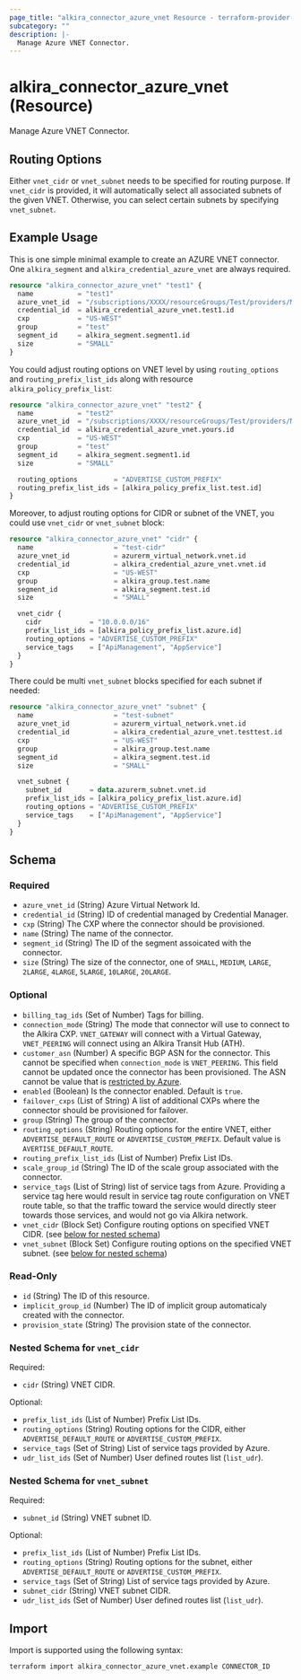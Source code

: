 ```yaml
---
page_title: "alkira_connector_azure_vnet Resource - terraform-provider-alkira"
subcategory: ""
description: |-
  Manage Azure VNET Connector.
---
```


# alkira_connector_azure_vnet (Resource)

Manage Azure VNET Connector.

## Routing Options

Either `vnet_cidr` or `vnet_subnet` needs to be specified for routing
purpose.  If `vnet_cidr` is provided, it will automatically select all
associated subnets of the given VNET. Otherwise, you can select
certain subnets by specifying `vnet_subnet`.

## Example Usage

This is one simple minimal example to create an AZURE VNET
connector. One `alkira_segment` and `alkira_credential_azure_vnet` are
always required.

```terraform
resource "alkira_connector_azure_vnet" "test1" {
  name           = "test1"
  azure_vnet_id  = "/subscriptions/XXXX/resourceGroups/Test/providers/Microsoft.Network/virtualNetworks/test1"
  credential_id  = alkira_credential_azure_vnet.test1.id
  cxp            = "US-WEST"
  group          = "test"
  segment_id     = alkira_segment.segment1.id
  size           = "SMALL"
}
```

You could adjust routing options on VNET level by using
`routing_options` and `routing_prefix_list_ids` along with resource
`alkira_policy_prefix_list`:

```terraform
resource "alkira_connector_azure_vnet" "test2" {
  name           = "test2"
  azure_vnet_id  = "/subscriptions/XXXX/resourceGroups/Test/providers/Microsoft.Network/virtualNetworks/test-vnet2"
  credential_id  = alkira_credential_azure_vnet.yours.id
  cxp            = "US-WEST"
  group          = "test"
  segment_id     = alkira_segment.segment1.id
  size           = "SMALL"

  routing_options         = "ADVERTISE_CUSTOM_PREFIX"
  routing_prefix_list_ids = [alkira_policy_prefix_list.test.id]
}
```

Moreover, to adjust routing options for CIDR or subnet of the VNET,
you could use `vnet_cidr` or `vnet_subnet` block:

```terraform
resource "alkira_connector_azure_vnet" "cidr" {
  name                    = "test-cidr"
  azure_vnet_id           = azurerm_virtual_network.vnet.id
  credential_id           = alkira_credential_azure_vnet.vnet.id
  cxp                     = "US-WEST"
  group                   = alkira_group.test.name
  segment_id              = alkira_segment.test.id
  size                    = "SMALL"

  vnet_cidr {
    cidr            = "10.0.0.0/16"
    prefix_list_ids = [alkira_policy_prefix_list.azure.id]
    routing_options = "ADVERTISE_CUSTOM_PREFIX"
    service_tags    = ["ApiManagement", "AppService"]
  }
}
```

There could be multi `vnet_subnet` blocks specified for each subnet if
needed:

```terraform
resource "alkira_connector_azure_vnet" "subnet" {
  name                    = "test-subnet"
  azure_vnet_id           = azurerm_virtual_network.vnet.id
  credential_id           = alkira_credential_azure_vnet.testtest.id
  cxp                     = "US-WEST"
  group                   = alkira_group.test.name
  segment_id              = alkira_segment.test.id
  size                    = "SMALL"

  vnet_subnet {
    subnet_id       = data.azurerm_subnet.vnet.id
    prefix_list_ids = [alkira_policy_prefix_list.azure.id]
    routing_options = "ADVERTISE_CUSTOM_PREFIX"
    service_tags    = ["ApiManagement", "AppService"]
  }
}
```

<!-- schema generated by tfplugindocs -->
## Schema

### Required

- `azure_vnet_id` (String) Azure Virtual Network Id.
- `credential_id` (String) ID of credential managed by Credential Manager.
- `cxp` (String) The CXP where the connector should be provisioned.
- `name` (String) The name of the connector.
- `segment_id` (String) The ID of the segment assoicated with the connector.
- `size` (String) The size of the connector, one of `SMALL`, `MEDIUM`, `LARGE`, `2LARGE`, `4LARGE`, `5LARGE`, `10LARGE`, `20LARGE`.

### Optional

- `billing_tag_ids` (Set of Number) Tags for billing.
- `connection_mode` (String) The mode that connector will use to connect to the Alkira CXP. `VNET_GATEWAY` will connect with a Virtual Gateway, `VNET_PEERING` will connect using an Alkira Transit Hub (ATH).
- `customer_asn` (Number) A specific BGP ASN for the connector. This cannot be specified when `connection_mode` is `VNET_PEERING`. This field cannot be updated once the connector has been provisioned. The ASN cannot be value that is [restricted by Azure](https://learn.microsoft.com/en-us/azure/vpn-gateway/vpn-gateway-vpn-faq#bgp).
- `enabled` (Boolean) Is the connector enabled. Default is `true`.
- `failover_cxps` (List of String) A list of additional CXPs where the connector should be provisioned for failover.
- `group` (String) The group of the connector.
- `routing_options` (String) Routing options for the entire VNET, either `ADVERTISE_DEFAULT_ROUTE` or `ADVERTISE_CUSTOM_PREFIX`. Default value is `AVERTISE_DEFAULT_ROUTE`.
- `routing_prefix_list_ids` (List of Number) Prefix List IDs.
- `scale_group_id` (String) The ID of the scale group associated with the connector.
- `service_tags` (List of String) list of service tags from Azure. Providing a service tag here would result in service tag route configuration on VNET route table, so that the traffic toward the service would directly steer towards those services, and would not go via Alkira network.
- `vnet_cidr` (Block Set) Configure routing options on specified VNET CIDR. (see [below for nested schema](#nestedblock--vnet_cidr))
- `vnet_subnet` (Block Set) Configure routing options on the specified VNET subnet. (see [below for nested schema](#nestedblock--vnet_subnet))

### Read-Only

- `id` (String) The ID of this resource.
- `implicit_group_id` (Number) The ID of implicit group automaticaly created with the connector.
- `provision_state` (String) The provision state of the connector.

<a id="nestedblock--vnet_cidr"></a>
### Nested Schema for `vnet_cidr`

Required:

- `cidr` (String) VNET CIDR.

Optional:

- `prefix_list_ids` (List of Number) Prefix List IDs.
- `routing_options` (String) Routing options for the CIDR, either `ADVERTISE_DEFAULT_ROUTE` or `ADVERTISE_CUSTOM_PREFIX`.
- `service_tags` (Set of String) List of service tags provided by Azure.
- `udr_list_ids` (Set of Number) User defined routes list (`list_udr`).


<a id="nestedblock--vnet_subnet"></a>
### Nested Schema for `vnet_subnet`

Required:

- `subnet_id` (String) VNET subnet ID.

Optional:

- `prefix_list_ids` (List of Number) Prefix List IDs.
- `routing_options` (String) Routing options for the subnet, either `ADVERTISE_DEFAULT_ROUTE` or `ADVERTISE_CUSTOM_PREFIX`.
- `service_tags` (Set of String) List of service tags provided by Azure.
- `subnet_cidr` (String) VNET subnet CIDR.
- `udr_list_ids` (Set of Number) User defined routes list (`list_udr`).

## Import

Import is supported using the following syntax:

```shell
terraform import alkira_connector_azure_vnet.example CONNECTOR_ID
```
